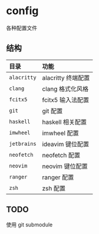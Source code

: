 # config

各种配置文件

## 结构

目录        | 功能
:-          | :-
`alacritty` | alacritty 终端配置
`clang`     | clang 格式化风格
`fcitx5`    | fcitx5 输入法配置
`git`       | git 配置
`haskell`   | haskell 相关配置
`imwheel`   | imwheel 配置
`jetbrains` | ideavim 键位配置
`neofetch`  | neofetch 配置
`neovim`    | neovim 键位配置
`ranger`    | ranger 配置
`zsh`       | zsh 配置

## TODO

使用 git submodule
